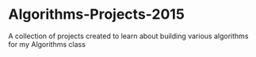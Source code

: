 # Algorithms-Projects-2015
A collection of projects created to learn about building various algorithms for my Algorithms class
